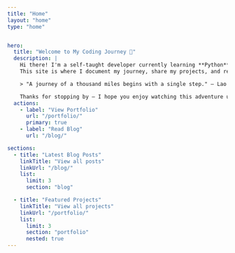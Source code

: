 ```yaml
---
title: "Home"
layout: "home"
type: "home"


hero:
  title: "Welcome to My Coding Journey 👋"
  description: |
    Hi there! I'm a self-taught developer currently learning **Python**, **GDScript**, and building small games in **Godot**.  
    This site is where I document my journey, share my projects, and reflect on what I learn along the way.

    > "A journey of a thousand miles begins with a single step." — Lao Tzu

    Thanks for stopping by — I hope you enjoy watching this adventure unfold!
  actions:
    - label: "View Portfolio"
      url: "/portfolio/"
      primary: true
    - label: "Read Blog"
      url: "/blog/"

sections:
  - title: "Latest Blog Posts"
    linkTitle: "View all posts"
    linkUrl: "/blog/"
    list:
      limit: 3
      section: "blog"

  - title: "Featured Projects"
    linkTitle: "View all projects"
    linkUrl: "/portfolio/"
    list:
      limit: 3
      section: "portfolio"
      nested: true
---
```

